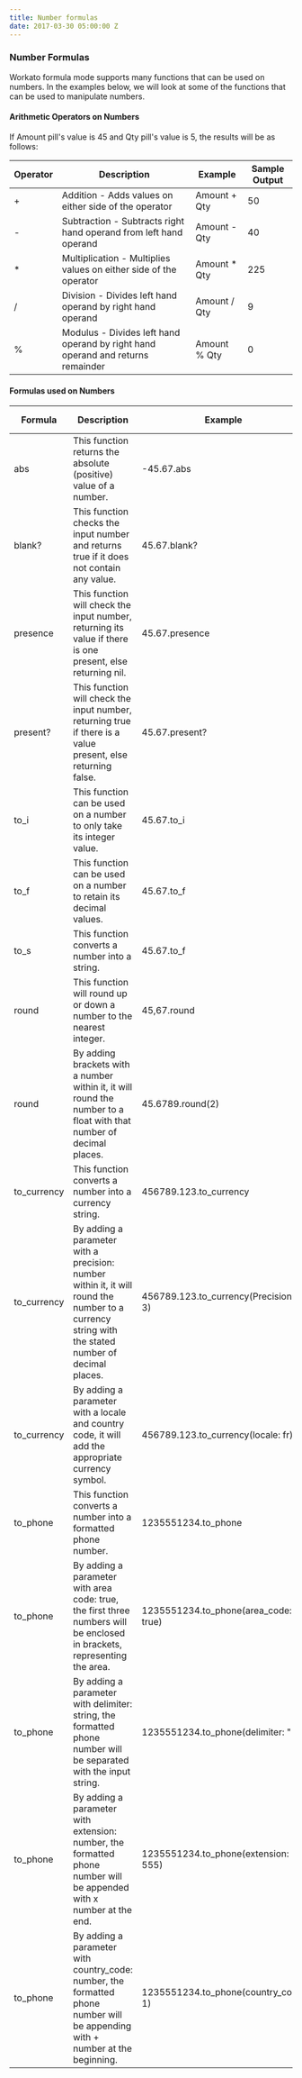 ```yaml
---
title: Number formulas
date: 2017-03-30 05:00:00 Z
---
```


### Number Formulas
Workato formula mode supports many functions that can be used on numbers. 
In the examples below, we will look at some of the functions that can be used to manipulate numbers.

#### Arithmetic Operators on Numbers
If Amount pill's value is 45 and Qty pill's value is 5, the results will be as follows:

| Operator | Description | Example | Sample Output | 
| ------------- | ------------- |  ------------- |  ------------- | 
| + |Addition - Adds values on either side of the operator | Amount + Qty | 50 |
| - | Subtraction - Subtracts right hand operand from left hand operand | Amount - Qty | 40 |
| * | Multiplication - Multiplies values on either side of the operator | Amount * Qty | 225 |
| / |Division - Divides left hand operand by right hand operand | Amount / Qty | 9 |
| % |Modulus - Divides left hand operand by right hand operand and returns remainder | Amount % Qty | 0 |

#### Formulas used on Numbers

| Formula | Description | Example | Sample Output |
| ------------- | ------------- | ------------- | ------------- |
| abs | This function returns the absolute (positive) value of a number. | -45.67.abs | 45.67 |
| blank? | This function checks the input number and returns true if it does not contain any value. | 45.67.blank? | false |
| presence | This function will check the input number, returning its value if there is one present, else returning nil. | 45.67.presence | 45.67 |
| present? | This function will check the input number, returning true if there is a value present, else returning false. | 45.67.present? | true |
| to_i | This function can be used on a number to only take its integer value. | 45.67.to_i | 45 | 
| to_f | This function can be used on a number to retain its decimal values. | 45.67.to_f | 45.67 |
| to_s | This function converts a number into a string. | 45.67.to_f | "45.67" |
| round | This function will round up or down a number to the nearest integer. | 45,67.round | 46 |
| round | By adding brackets with a number within it, it will round the number to a float with that number of decimal places. | 45.6789.round(2) | 45.68 | 
| to_currency | This function converts a number into a currency string. | 456789.123.to_currency | $456,789.12 |
| to_currency | By adding a parameter with a precision: number within it, it will round the number to a currency string with the stated number of decimal places. | 456789.123.to_currency(Precision: 3) | $456,789.123 | 
| to_currency | By adding a parameter with a locale and country code, it will add the appropriate currency symbol. | 456789.123.to_currency(locale: fr) | 456,789.12 € |
| to_phone | This function converts a number into a formatted phone number. | 1235551234.to_phone | 123-555-1234 |
| to_phone | By adding a parameter with area code: true, the first three numbers will be enclosed in brackets, representing the area.| 1235551234.to_phone(area_code: true) | (123) 555-1234 |
| to_phone | By adding a parameter with delimiter: string, the formatted phone number will be separated with the input string. | 1235551234.to_phone(delimiter: " ") | 123 555 1234 |
| to_phone | By adding a parameter with extension: number, the formatted phone number will be appended with x number at the end. | 1235551234.to_phone(extension: 555) | 123-555-1234 x 555 |
| to_phone | By adding a parameter with country_code: number, the formatted phone number will be appending with + number at the beginning. |1235551234.to_phone(country_code: 1) |  +1-123-555-1234 |
